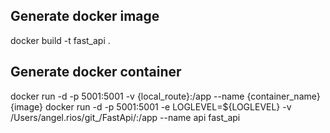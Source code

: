 ## Generate docker image
docker build -t fast_api .
## Generate docker container
docker run -d -p 5001:5001 -v {local_route}:/app --name {container_name} {image}
docker run -d -p 5001:5001 -e LOGLEVEL=${LOGLEVEL} -v /Users/angel.rios/git_/FastApi/:/app --name api fast_api